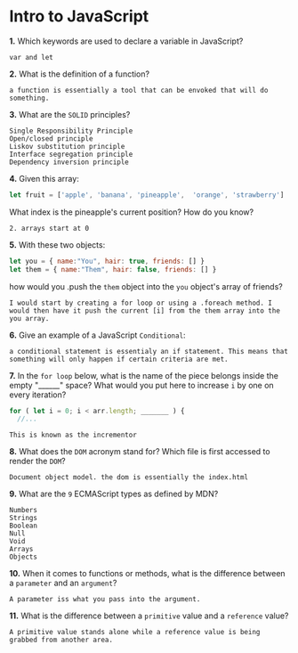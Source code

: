 # Intro to JavaScript

**1.** Which keywords are used to declare a variable in JavaScript?
<!-- enter you answer in the space below -->
```
var and let
```
**2.** What is the definition of a function?
<!-- enter you answer in the space below -->
```
a function is essentially a tool that can be envoked that will do something.
```
**3.** What are the `SOLID` principles?
<!-- enter you answer in the space below -->
```
Single Responsibility Principle
Open/closed principle
Liskov substitution principle
Interface segregation principle
Dependency inversion principle

```
**4.** Given this array: 
```js
let fruit = ['apple', 'banana', 'pineapple',  'orange', 'strawberry']
``` 
What index is the pineapple's current position? How do you know?
<!-- enter you answer in the space below -->
```
2. arrays start at 0
```
**5.** With these two objects: 
```js
let you = { name:"You", hair: true, friends: [] }
let them = { name:"Them", hair: false, friends: [] }
```
how would you .push the `them` object into the `you` object's array of friends?
<!-- enter you answer in the space below -->
```
I would start by creating a for loop or using a .foreach method. I would then have it push the current [i] from the them array into the you array.
```

**6.** Give an example of a JavaScript `Conditional`:
<!-- enter you answer in the space below -->
```
a conditional statement is essentialy an if statement. This means that something will only happen if certain criteria are met.
```
**7.** In the `for loop` below, what is the name of the piece belongs inside the empty "______" space? What would you put here to increase `i` by one on every iteration?
```js
for ( let i = 0; i < arr.length; _______ ) {
  //...
```
<!-- enter you answer in the space below -->
```
This is known as the incrementor
```
**8.** What does the `DOM` acronym stand for? Which file is first accessed to render the `DOM`?
<!-- enter you answer in the space below -->
```
Document object model. the dom is essentially the index.html
```

**9.** What are the `9` ECMAScript types as defined by MDN?
<!-- enter you answer in the space below -->
```
Numbers
Strings
Boolean
Null
Void
Arrays
Objects
```
**10.** When it comes to functions or methods, what is the difference between a `parameter` and an `argument`?
<!-- enter you answer in the space below -->
```
A parameter iss what you pass into the argument.

```
**11.** What is the difference between a `primitive` value and a `reference` value?
<!-- enter you answer in the space below -->
```
A primitive value stands alone while a reference value is being grabbed from another area.
```